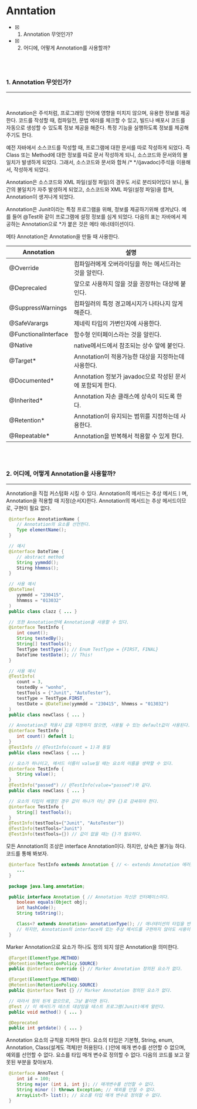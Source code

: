# Anntation

- [x] 1. Annotation 무엇인가?
- [x] 2. 어디에, 어떻게 Annotation를 사용할까?

<br><br>

### 1. Annotation 무엇인가?

---
<br>

 Annotation은 주석처럼, 프로그래밍 언어에 영향을 미치지 않으며, 유용한 정보를 제공한다. 코드를 작성할 때, 컴파일전, 문법 에러를 체크할 수 있고, 빌드나 배포시 코드를 자동으로 생성할 수 있도록 정보 제공을 해준다. 특정 기능을 실행하도록 정보를 제공해주기도 한다.

 예전 자바에서 소스코드를 작성할 때, 프로그램에 대한 문서를 따로 작성하게 되었다. 즉 Class 또는 Method에 대한 정보를 따로 문서 작성하게 되니, 소스코드와 문서와의 불일치가 발생하게 되었다. 그래서, 소스코드와 문서와 합쳐 /* */(javadoc)주석을 이용해서, 작성하게 되었다.

 Annotation은 소스코드와 XML 파일(설정 파일)의 경우도 서로 분리되어있다 보니, 둘 간의 불일치가 자주 발생하게 되었고, 소스코드와 XML 파일(설정 파일)을 합쳐, Annotation이 생겨나게 되었다.

 Annotation은 Junit이라는 특정 프로그램을 위해, 정보를 제공하기위해 생겨났다. 예를 들어 @Test와 같이 프로그램에 설정 정보를 심게 되었다. 다음의 표는 자바에서 제공하는 Annotation으로 *가 붙은 것은 메타 애너테이션이다. 
 
 메타 Annotation은 Annotation을 만들 때 사용한다. 

 | Annotation | 설명                                          |
 |------------|----------------------------------------------|
 | @Override  | 컴파일러에게 오버라이딩을 하는 메서드라는 것을 알린다.    |
 | @Deprecaled| 앞으로 사용하지 않을 것을 권장하는 대상에 붙인다.       |
 | @SuppressWarnings | 컴파일러의 특정 경고메시지가 나타나지 않게 해준다.|
 | @SafeVarargs| 제네릭 타입의 가변인자에 사용한다.                  |
 | @FunctionalInterface| 함수형 인터페이스라는 것을 알린다.          |
 | @Native    | native메서드에서 참조되는 상수 앞에 붙인다.          |
 | @Target*   | Annotation이 적용가능한 대상을 지정하는데 사용한다.      |
 |@Documented*| Annotation 정보가 javadoc으로 작성된 문서에 포함되게 한다.|
 |@Inherited*| Annotation 자손 클래스에 상속이 되도록 한다.            |
 |@Retention*| Annotation이 유지되는 범위를 지정하는데 사용한다.        |
 |@Repeatable*| Annotation을 반복해서 적용할 수 있게 한다.            |  

 

<br><br>

### 2. 어디에, 어떻게 Annotation을 사용할까?

---

 Annotation을 직접 커스텀화 시킬 수 있다. Annotation의 메서드는 추상 메서드ㅣ며, Annotation을 적용할 때 지정(순서X)한다. Annotation의 메서드는 추상 메서드이므로, 구현이 필요 없다.

```java
 @interface AnnotationName {
    // Annotation의 요소를 선언한다.
    Type elementName();
 }

 // 예시
 @interface DateTime {
    // abstract method
    String yymmdd();
    Stirng hhmmss();
 }

 // 사용 예시
 @DateTime(
    yymmdd = "230415",
    hhmmss = "013032"
 )
 public class clazz { ... }

 // 또한 Annotation안에 Annotation을 사용할 수 있다.
 @interface TestInfo {
    int count();
    String testedBy();
    String[] testTools();
    TestType testType(); // Enum TestType = {FIRST, FINAL}
    DateTime testDate(); // This!
 }

 // 사용 예시
 @TestInfo(
    count = 3,
    testedBy = "wonho",
    testTools = {"Junit", "AutoTester"},
    testType = TestType.FIRST,
    testDate = @DateTime(yymmdd = "230415", hhmmss = "013032")
 )
 public class newClass { ... }

 // Annotation은 적용시 값을 지정하지 않으면, 사용될 수 있는 default값이 사용된다.
 @interface TestInfo {
    int count() default 1;
 }
 @TestInfo // @TestInfo(count = 1)과 동일
 public class newClass { ... }

 // 요소가 하나이고, 메서드 이름이 value일 때는 요소의 이름을 생략할 수 있다.
 @interface TestInfo {
    String value();
 }
 @TestInfo("passed") // @TestInfo(value="passed")와 같다.
 public class newClass { ... }

 // 요소의 타입이 배열인 경우 값이 하나가 아닌 경우 {}로 감싸줘야 한다.
 @interface TestInfo {
    String[] testTools();
 }
 @TestInfo(testTools={"Junit", "AutoTester"})
 @TestInfo(testTools="Junit")
 @TestInfo(testTools={}) // 값이 없을 때는 {}가 필요하다.


```

 모든 Annotation의 조상은 interface Annotation이다. 하지만, 상속은 불가능 하다. 코드를 통해 봐보자.

```java
 @interface TestInfo extends Annotation { // <- extends Annotation 에러를 일으킨다. 하지만, 상속을 받지는 않지만 Annotation 인터페이스의 추상 메서드를 구현하지 않고도 사용이 가능하다.
    ...
 }

 package java.lang.annotation;

 public interface Annotation { // Annotation 자신은 인터페이스이다.
    boolean equals(Object obj);
    int hashCode();
    String toString();

    Class<? extends Annotation> annotationType(); // 애너테이션의 타입을 반환
    // 하지만, Annotation의 interface에 있는 추상 메서드를 구현하지 않아도 사용이 가능하다. 컴파일러가 자동으로 메서드를 추가해 주기 때문이다.
 }
```

 Marker Annotation으로 요소가 하나도 정의 되지 않은 Annotation을 의미한다.

```java
 @Target(ElementType.METHOD)
 @Retention(RetentionPolicy.SOURCE)
 public @interface Override {} // Marker Annotation 정의된 요소가 없다.

 @Target(ElementType.METHOD)
 @Retention(RetentionPolicy.SOURCE)
 public @interface Test {} // Marker Annotation 정의된 요소가 없다.

 // 따라서 정의 된게 없으므로, 그냥 붙이면 된다.
 @Test // 이 메서드가 테스트 대상임을 테스트 프로그램(Junit)에게 알린다.
 public void method() { ... }

 @Deprecated
 public int getdate() { ... }
```

 Annotation 요소의 규칙을 지켜야 한다. 요소의 타입은 기본형, String, enum, Annotation, Class(설계도 객체)만 허용된다. ( )안에 매개 변수를 선언할 수 없으며, 예외를 선언할 수 없다. 요소를 타입 매개 변수로 정의할 수 없다. 다음의 코드를 보고 잘못된 부분을 찾아보자.

```java
 @interface AnnoTest {
    int id = 100; 
    String major (int i, int j); // 매개변수를 선언할 수 없다.
    String minor () throws Exception; // 예외를 던질 수 없다.
    ArrayList<T> list(); // 요소를 타입 매개 변수로 정의할 수 없다.
 }
```
